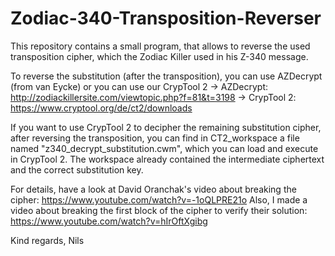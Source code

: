 # Zodiac-340-Transposition-Reverser
This repository contains a small program, that allows to reverse the used transposition cipher, which the Zodiac Killer used in his Z-340 message.

To reverse the substitution (after the transposition), you can use AZDecrypt (from van Eycke) or you can use our CrypTool 2
-> AZDecrypt: http://zodiackillersite.com/viewtopic.php?f=81&t=3198
-> CrypTool 2: https://www.cryptool.org/de/ct2/downloads

If you want to use CrypTool 2 to decipher the remaining substitution cipher, after reversing the transposition, you can find in CT2_workspace a file named "z340_decrypt_substitution.cwm", which you can load and execute in CrypTool 2. The workspace already contained the intermediate ciphertext and the correct substitution key.

For details, have a look at David Oranchak's video about breaking the cipher: https://www.youtube.com/watch?v=-1oQLPRE21o
Also, I made a video about breaking the first block of the cipher to verify their solution: https://www.youtube.com/watch?v=hIrOftXgibg

Kind regards,
Nils
